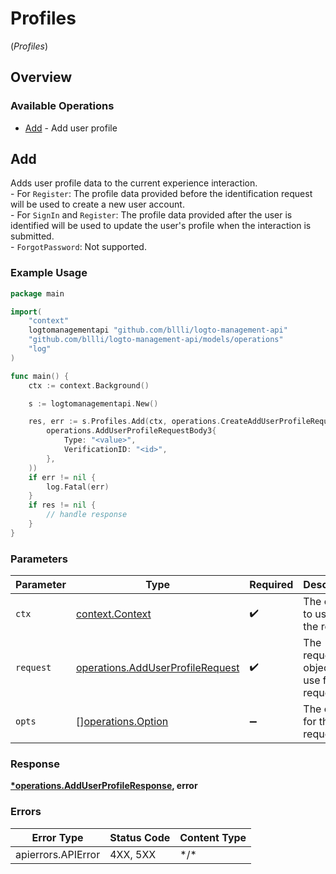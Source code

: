 # Profiles
(*Profiles*)

## Overview

### Available Operations

* [Add](#add) - Add user profile

## Add

Adds user profile data to the current experience interaction. <br/>- For `Register`: The profile data provided before the identification request will be used to create a new user account. <br/>- For `SignIn` and `Register`: The profile data provided after the user is identified will be used to update the user's profile when the interaction is submitted. <br/>- `ForgotPassword`: Not supported.

### Example Usage

```go
package main

import(
	"context"
	logtomanagementapi "github.com/bllli/logto-management-api"
	"github.com/bllli/logto-management-api/models/operations"
	"log"
)

func main() {
    ctx := context.Background()

    s := logtomanagementapi.New()

    res, err := s.Profiles.Add(ctx, operations.CreateAddUserProfileRequestAddUserProfileRequestBody3(
        operations.AddUserProfileRequestBody3{
            Type: "<value>",
            VerificationID: "<id>",
        },
    ))
    if err != nil {
        log.Fatal(err)
    }
    if res != nil {
        // handle response
    }
}
```

### Parameters

| Parameter                                                                            | Type                                                                                 | Required                                                                             | Description                                                                          |
| ------------------------------------------------------------------------------------ | ------------------------------------------------------------------------------------ | ------------------------------------------------------------------------------------ | ------------------------------------------------------------------------------------ |
| `ctx`                                                                                | [context.Context](https://pkg.go.dev/context#Context)                                | :heavy_check_mark:                                                                   | The context to use for the request.                                                  |
| `request`                                                                            | [operations.AddUserProfileRequest](../../models/operations/adduserprofilerequest.md) | :heavy_check_mark:                                                                   | The request object to use for the request.                                           |
| `opts`                                                                               | [][operations.Option](../../models/operations/option.md)                             | :heavy_minus_sign:                                                                   | The options for this request.                                                        |

### Response

**[*operations.AddUserProfileResponse](../../models/operations/adduserprofileresponse.md), error**

### Errors

| Error Type         | Status Code        | Content Type       |
| ------------------ | ------------------ | ------------------ |
| apierrors.APIError | 4XX, 5XX           | \*/\*              |